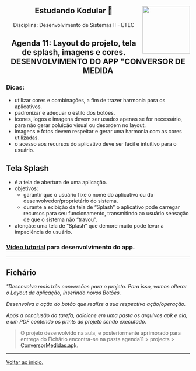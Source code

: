 <div align="center">
<a href="https://github.com/monicaquintal" target="_blank"><img align="right" height="130" src="https://cdn.jsdelivr.net/gh/devicons/devicon/icons/php/php-plain.svg" /></a>
<h2>Estudando Kodular 🤳</h2>
<p>Disciplina: Desenvolvimento de Sistemas II - ETEC</p>
</div>

<div id="agenda06" align="center">
<h2>Agenda 11: Layout do projeto, tela de splash, imagens e cores.<br>
DESENVOLVIMENTO DO APP "CONVERSOR DE MEDIDA</h2>
</div>

### Dicas:

- utilizar cores e combinações, a fim de trazer harmonia para os aplicativos.
- padronizar e adequar o estilo dos botões.
- ícones, logos e imagens devem ser usados apenas se for necessário, para não gerar poluição visual ou desordem no layout.
- imagens e fotos devem respeitar e gerar uma harmonia com as cores utilizadas.
- o acesso aos recursos do aplicativo deve ser fácil e intuitivo para o usuário.

## Tela Splash

- é a tela de abertura de uma aplicação.
- objetivos:
  - garantir que o usuário fixe o nome do aplicativo ou do desenvolvedor/proprietário do sistema.
  - durante a exibição da tela de “Splash” o aplicativo pode carregar recursos para seu funcionamento, transmitindo ao usuário sensação de que o sistema não “travou”.
- atenção: uma tela de “Splash” que demore muito pode levar a impaciência do usuário.

### [Vídeo tutorial](https://www.youtube.com/watch?v=so8R-12mJbo) para desenvolvimento do app.

---

## Fichário

<em>
"Desenvolva mais três conversões para o projeto. Para isso, vamos alterar o Layout da aplicação, inserindo novos Botões. <br>

Desenvolva a ação do botão que realize a sua respectiva ação/operação.<br>

Após a conclusão da tarefa, adicione em uma pasta os arquivos apk e aia, e um PDF contendo os prints do projeto sendo executado. <br>
</em>

> O projeto desenvolvido na aula, e posteriormente aprimorado para entrega do Fichário encontra-se na pasta agenda11 > projects > [ConversorMedidas.apk](./projects/ConversorMedidas.apk).

--- 

[Voltar ao início.](https://github.com/monicaquintal/disciplina_DS_II_ETEC)